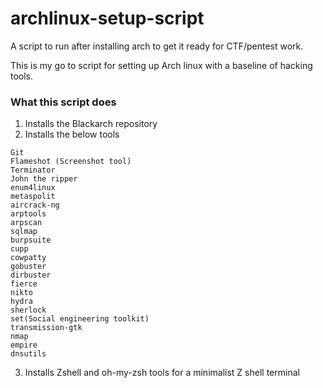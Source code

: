 # archlinux-setup-script
A script to run after installing arch to get it ready for CTF/pentest work.

This is my go to script for setting up Arch linux with a baseline of hacking tools.

### What this script does

1. Installs the Blackarch repository
2. Installs the below tools
```
Git
Flameshot (Screenshot tool)
Terminator
John the ripper
enum4linux
metaspolit
aircrack-ng
arptools
arpscan
sqlmap 
burpsuite 
cupp 
cowpatty 
gobuster 
dirbuster 
fierce 
nikto 
hydra 
sherlock 
set(Social engineering toolkit)
transmission-gtk 
nmap 
empire 
dnsutils
```

3. Installs Zshell and oh-my-zsh tools for a minimalist Z shell terminal
